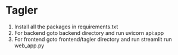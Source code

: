 # Tagler

1. Install all the packages in requirements.txt
2. For backend goto backend directory and run uvicorn api:app
3. For frontend goto frontend/tagler directory and run streamlit run web_app.py